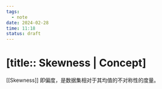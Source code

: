 ```yaml
---
tags:
  - note
date: 2024-02-28
time: 11:18
status: draft
---
```


# [title:: Skewness | Concept]

[[Skewness]] 即偏度，是数据集相对于其均值的不对称性的度量。

